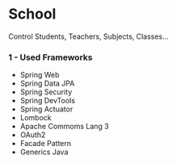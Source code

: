 # School
Control Students, Teachers, Subjects, Classes...


### 1 - Used Frameworks
* Spring Web
* Spring Data JPA
* Spring Security
* Spring DevTools
* Spring Actuator
* Lombock
* Apache Commoms Lang 3
* OAuth2
* Facade Pattern
* Generics Java
